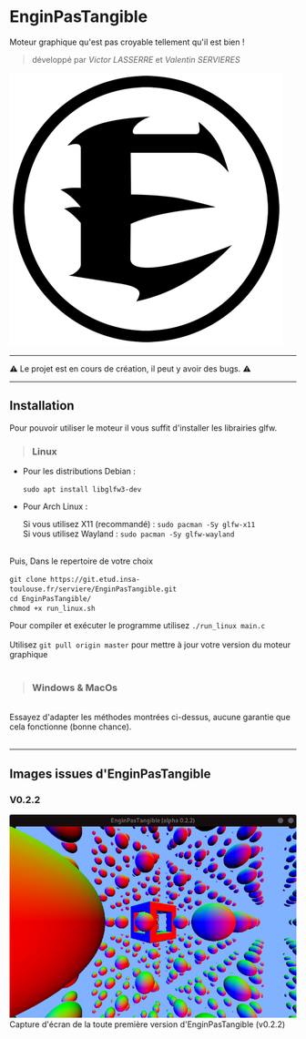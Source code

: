 
# EnginPasTangible

Moteur graphique qu'est pas croyable tellement qu'il est bien !<br>
> développé par *Victor LASSERRE* et *Valentin SERVIERES*

![Logo d'EnginPasTangible](./assets/icon.png)

---
⚠️ Le projet est en cours de création, il peut y avoir des bugs. ⚠️

---

## Installation


Pour pouvoir utiliser le moteur il vous suffit d'installer les librairies glfw.
> ### Linux

* Pour les distributions Debian :
  
  `sudo apt install libglfw3-dev`
* Pour Arch Linux :
  
  Si vous utilisez X11 (recommandé) : `sudo pacman -Sy glfw-x11`<br>
  Si vous utilisez Wayland : `sudo pacman -Sy glfw-wayland`


<br>
Puis, Dans le repertoire de votre choix

`git clone https://git.etud.insa-toulouse.fr/serviere/EnginPasTangible.git`<br>
`cd EnginPasTangible/`<br>
`chmod +x run_linux.sh`

Pour compiler et exécuter le programme utilisez `./run_linux main.c`
<br><br>
Utilisez `git pull origin master` pour mettre à jour votre version du moteur graphique
<br><br>

> ### Windows & MacOs

<br>
Essayez d'adapter les méthodes montrées ci-dessus, aucune garantie que cela fonctionne (bonne chance).<br>
<br>

---
## Images issues d'EnginPasTangible

### V0.2.2

![Capture d'écran de la toute première version](./screenshots/v0.2.2.png)<br>
Capture d'écran de la toute première version d'EnginPasTangible (v0.2.2)